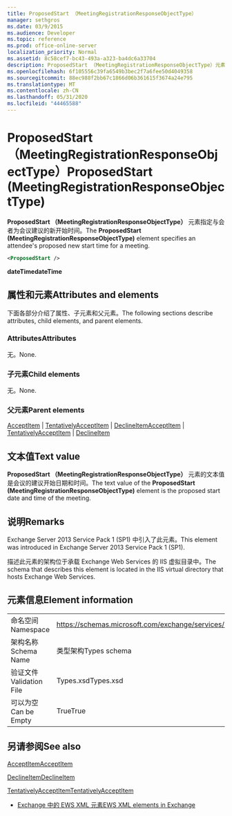 ```yaml
---
title: ProposedStart （MeetingRegistrationResponseObjectType）
manager: sethgros
ms.date: 03/9/2015
ms.audience: Developer
ms.topic: reference
ms.prod: office-online-server
localization_priority: Normal
ms.assetid: 8c58cef7-bc43-493a-a323-ba4dc6a33704
description: ProposedStart （MeetingRegistrationResponseObjectType）元素指定与会者为会议建议的新开始时间。
ms.openlocfilehash: 6f105556c39fa6549b3bec2f7a6fee50d4049358
ms.sourcegitcommit: 88ec988f2bb67c1866d06b361615f3674a24e795
ms.translationtype: MT
ms.contentlocale: zh-CN
ms.lasthandoff: 05/31/2020
ms.locfileid: "44465588"
---
```

# <a name="proposedstart-meetingregistrationresponseobjecttype"></a><span data-ttu-id="76f0b-103">ProposedStart （MeetingRegistrationResponseObjectType）</span><span class="sxs-lookup"><span data-stu-id="76f0b-103">ProposedStart (MeetingRegistrationResponseObjectType)</span></span>

<span data-ttu-id="76f0b-104">**ProposedStart （MeetingRegistrationResponseObjectType）** 元素指定与会者为会议建议的新开始时间。</span><span class="sxs-lookup"><span data-stu-id="76f0b-104">The **ProposedStart (MeetingRegistrationResponseObjectType)** element specifies an attendee's proposed new start time for a meeting.</span></span> 
  
```XML
<ProposedStart />
```

 <span data-ttu-id="76f0b-105">**dateTime**</span><span class="sxs-lookup"><span data-stu-id="76f0b-105">**dateTime**</span></span>
## <a name="attributes-and-elements"></a><span data-ttu-id="76f0b-106">属性和元素</span><span class="sxs-lookup"><span data-stu-id="76f0b-106">Attributes and elements</span></span>

<span data-ttu-id="76f0b-107">下面各部分介绍了属性、子元素和父元素。</span><span class="sxs-lookup"><span data-stu-id="76f0b-107">The following sections describe attributes, child elements, and parent elements.</span></span>
  
### <a name="attributes"></a><span data-ttu-id="76f0b-108">Attributes</span><span class="sxs-lookup"><span data-stu-id="76f0b-108">Attributes</span></span>

<span data-ttu-id="76f0b-109">无。</span><span class="sxs-lookup"><span data-stu-id="76f0b-109">None.</span></span>
  
### <a name="child-elements"></a><span data-ttu-id="76f0b-110">子元素</span><span class="sxs-lookup"><span data-stu-id="76f0b-110">Child elements</span></span>

<span data-ttu-id="76f0b-111">无。</span><span class="sxs-lookup"><span data-stu-id="76f0b-111">None.</span></span>
  
### <a name="parent-elements"></a><span data-ttu-id="76f0b-112">父元素</span><span class="sxs-lookup"><span data-stu-id="76f0b-112">Parent elements</span></span>

<span data-ttu-id="76f0b-113">[AcceptItem](acceptitem.md)  | [TentativelyAcceptItem](tentativelyacceptitem.md)  | [DeclineItem](declineitem.md)</span><span class="sxs-lookup"><span data-stu-id="76f0b-113">[AcceptItem](acceptitem.md) | [TentativelyAcceptItem](tentativelyacceptitem.md) | [DeclineItem](declineitem.md)</span></span>
  
## <a name="text-value"></a><span data-ttu-id="76f0b-114">文本值</span><span class="sxs-lookup"><span data-stu-id="76f0b-114">Text value</span></span>

<span data-ttu-id="76f0b-115">**ProposedStart （MeetingRegistrationResponseObjectType）** 元素的文本值是会议的建议开始日期和时间。</span><span class="sxs-lookup"><span data-stu-id="76f0b-115">The text value of the **ProposedStart (MeetingRegistrationResponseObjectType)** element is the proposed start date and time of the meeting.</span></span> 
  
## <a name="remarks"></a><span data-ttu-id="76f0b-116">说明</span><span class="sxs-lookup"><span data-stu-id="76f0b-116">Remarks</span></span>

<span data-ttu-id="76f0b-117">Exchange Server 2013 Service Pack 1 (SP1) 中引入了此元素。</span><span class="sxs-lookup"><span data-stu-id="76f0b-117">This element was introduced in Exchange Server 2013 Service Pack 1 (SP1).</span></span>
  
<span data-ttu-id="76f0b-118">描述此元素的架构位于承载 Exchange Web Services 的 IIS 虚拟目录中。</span><span class="sxs-lookup"><span data-stu-id="76f0b-118">The schema that describes this element is located in the IIS virtual directory that hosts Exchange Web Services.</span></span>
  
## <a name="element-information"></a><span data-ttu-id="76f0b-119">元素信息</span><span class="sxs-lookup"><span data-stu-id="76f0b-119">Element information</span></span>

|||
|:-----|:-----|
|<span data-ttu-id="76f0b-120">命名空间</span><span class="sxs-lookup"><span data-stu-id="76f0b-120">Namespace</span></span>  <br/> |https://schemas.microsoft.com/exchange/services/2006/types  <br/> |
|<span data-ttu-id="76f0b-121">架构名称</span><span class="sxs-lookup"><span data-stu-id="76f0b-121">Schema Name</span></span>  <br/> |<span data-ttu-id="76f0b-122">类型架构</span><span class="sxs-lookup"><span data-stu-id="76f0b-122">Types schema</span></span>  <br/> |
|<span data-ttu-id="76f0b-123">验证文件</span><span class="sxs-lookup"><span data-stu-id="76f0b-123">Validation File</span></span>  <br/> |<span data-ttu-id="76f0b-124">Types.xsd</span><span class="sxs-lookup"><span data-stu-id="76f0b-124">Types.xsd</span></span>  <br/> |
|<span data-ttu-id="76f0b-125">可以为空</span><span class="sxs-lookup"><span data-stu-id="76f0b-125">Can be Empty</span></span>  <br/> |<span data-ttu-id="76f0b-126">True</span><span class="sxs-lookup"><span data-stu-id="76f0b-126">True</span></span>  <br/> |
   
## <a name="see-also"></a><span data-ttu-id="76f0b-127">另请参阅</span><span class="sxs-lookup"><span data-stu-id="76f0b-127">See also</span></span>



[<span data-ttu-id="76f0b-128">AcceptItem</span><span class="sxs-lookup"><span data-stu-id="76f0b-128">AcceptItem</span></span>](acceptitem.md)
  
[<span data-ttu-id="76f0b-129">DeclineItem</span><span class="sxs-lookup"><span data-stu-id="76f0b-129">DeclineItem</span></span>](declineitem.md)
  
[<span data-ttu-id="76f0b-130">TentativelyAcceptItem</span><span class="sxs-lookup"><span data-stu-id="76f0b-130">TentativelyAcceptItem</span></span>](tentativelyacceptitem.md)


- [<span data-ttu-id="76f0b-131">Exchange 中的 EWS XML 元素</span><span class="sxs-lookup"><span data-stu-id="76f0b-131">EWS XML elements in Exchange</span></span>](ews-xml-elements-in-exchange.md)

